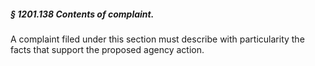 ##### § 1201.138 Contents of complaint. #####

A complaint filed under this section must describe with particularity the facts that support the proposed agency action.
